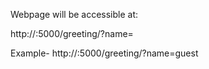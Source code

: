 Webpage will be accessible at:

http://<IP>:5000/greeting/?name=

Example- http://<IP>:5000/greeting/?name=guest
